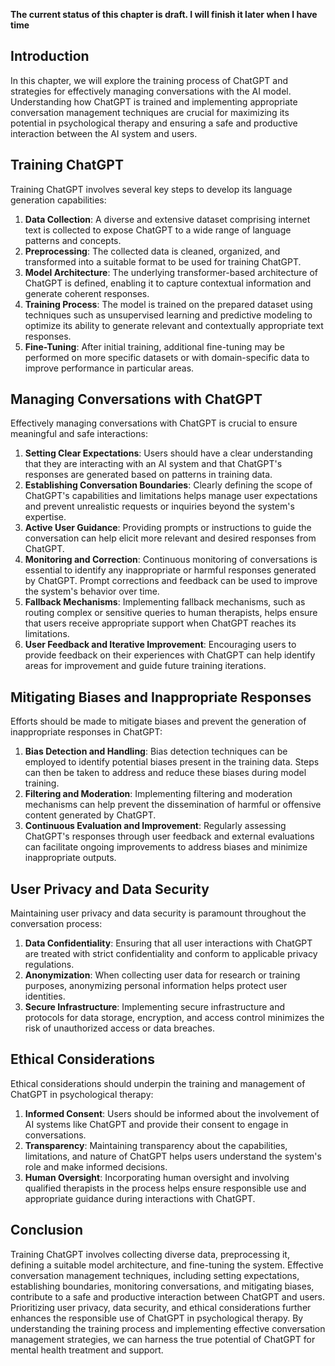 **The current status of this chapter is draft. I will finish it later when I have time**

Introduction
------------

In this chapter, we will explore the training process of ChatGPT and strategies for effectively managing conversations with the AI model. Understanding how ChatGPT is trained and implementing appropriate conversation management techniques are crucial for maximizing its potential in psychological therapy and ensuring a safe and productive interaction between the AI system and users.

Training ChatGPT
----------------

Training ChatGPT involves several key steps to develop its language generation capabilities:

1. **Data Collection**: A diverse and extensive dataset comprising internet text is collected to expose ChatGPT to a wide range of language patterns and concepts.
2. **Preprocessing**: The collected data is cleaned, organized, and transformed into a suitable format to be used for training ChatGPT.
3. **Model Architecture**: The underlying transformer-based architecture of ChatGPT is defined, enabling it to capture contextual information and generate coherent responses.
4. **Training Process**: The model is trained on the prepared dataset using techniques such as unsupervised learning and predictive modeling to optimize its ability to generate relevant and contextually appropriate text responses.
5. **Fine-Tuning**: After initial training, additional fine-tuning may be performed on more specific datasets or with domain-specific data to improve performance in particular areas.

Managing Conversations with ChatGPT
-----------------------------------

Effectively managing conversations with ChatGPT is crucial to ensure meaningful and safe interactions:

1. **Setting Clear Expectations**: Users should have a clear understanding that they are interacting with an AI system and that ChatGPT's responses are generated based on patterns in training data.
2. **Establishing Conversation Boundaries**: Clearly defining the scope of ChatGPT's capabilities and limitations helps manage user expectations and prevent unrealistic requests or inquiries beyond the system's expertise.
3. **Active User Guidance**: Providing prompts or instructions to guide the conversation can help elicit more relevant and desired responses from ChatGPT.
4. **Monitoring and Correction**: Continuous monitoring of conversations is essential to identify any inappropriate or harmful responses generated by ChatGPT. Prompt corrections and feedback can be used to improve the system's behavior over time.
5. **Fallback Mechanisms**: Implementing fallback mechanisms, such as routing complex or sensitive queries to human therapists, helps ensure that users receive appropriate support when ChatGPT reaches its limitations.
6. **User Feedback and Iterative Improvement**: Encouraging users to provide feedback on their experiences with ChatGPT can help identify areas for improvement and guide future training iterations.

Mitigating Biases and Inappropriate Responses
---------------------------------------------

Efforts should be made to mitigate biases and prevent the generation of inappropriate responses in ChatGPT:

1. **Bias Detection and Handling**: Bias detection techniques can be employed to identify potential biases present in the training data. Steps can then be taken to address and reduce these biases during model training.
2. **Filtering and Moderation**: Implementing filtering and moderation mechanisms can help prevent the dissemination of harmful or offensive content generated by ChatGPT.
3. **Continuous Evaluation and Improvement**: Regularly assessing ChatGPT's responses through user feedback and external evaluations can facilitate ongoing improvements to address biases and minimize inappropriate outputs.

User Privacy and Data Security
------------------------------

Maintaining user privacy and data security is paramount throughout the conversation process:

1. **Data Confidentiality**: Ensuring that all user interactions with ChatGPT are treated with strict confidentiality and conform to applicable privacy regulations.
2. **Anonymization**: When collecting user data for research or training purposes, anonymizing personal information helps protect user identities.
3. **Secure Infrastructure**: Implementing secure infrastructure and protocols for data storage, encryption, and access control minimizes the risk of unauthorized access or data breaches.

Ethical Considerations
----------------------

Ethical considerations should underpin the training and management of ChatGPT in psychological therapy:

1. **Informed Consent**: Users should be informed about the involvement of AI systems like ChatGPT and provide their consent to engage in conversations.
2. **Transparency**: Maintaining transparency about the capabilities, limitations, and nature of ChatGPT helps users understand the system's role and make informed decisions.
3. **Human Oversight**: Incorporating human oversight and involving qualified therapists in the process helps ensure responsible use and appropriate guidance during interactions with ChatGPT.

Conclusion
----------

Training ChatGPT involves collecting diverse data, preprocessing it, defining a suitable model architecture, and fine-tuning the system. Effective conversation management techniques, including setting expectations, establishing boundaries, monitoring conversations, and mitigating biases, contribute to a safe and productive interaction between ChatGPT and users. Prioritizing user privacy, data security, and ethical considerations further enhances the responsible use of ChatGPT in psychological therapy. By understanding the training process and implementing effective conversation management strategies, we can harness the true potential of ChatGPT for mental health treatment and support.
